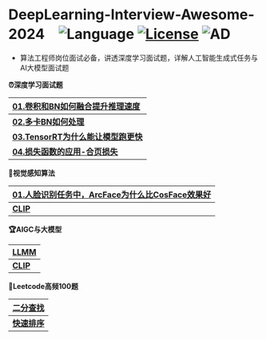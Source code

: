 # **DeepLearning-Interview-Awesome-2024**　![Language](https://img.shields.io/badge/language-Jupyter-orange.svg) [![License](https://img.shields.io/badge/license-MIT-blue.svg)](./LICENSE.md) ![AD](https://img.shields.io/badge/深度学习-感知算法-pink.svg)

- 算法工程师岗位面试必备，讲透深度学习面试题，详解人工智能生成式任务与AI大模型面试题


<b><summary>⏰深度学习面试题</summary></b>

| [**01.卷积和BN如何融合提升推理速度**](01-Deep-Learning/Reference.md) |
| :------------------------------------------- |
| [**02.多卡BN如何处理**](01-Deep-Learning/Reference.md) | 
| [**03.TensorRT为什么能让模型跑更快**](01-Deep-Learning/Reference.md) | 
| [**04.损失函数的应用-合页损失**](01-Deep-Learning/Reference.md) | 


<b><summary>🍳视觉感知算法</summary></b>

| [**01.人脸识别任务中，ArcFace为什么比CosFace效果好**](02-Vision-Perception/Reference.md) |
| :------------------------------------------- |
| [**CLIP**](02-Deep-Learning/CNN.md)           | 


<b><summary>🏆AIGC与大模型</summary></b>

| [**LLMM**](03-AIGC/Word2Vec.md) |
| :------------------------------------------- |
| [**CLIP**](03-Deep-Learning/CNN.md)           | 


<b><summary>🚩Leetcode高频100题</summary></b>

| [**二分查找**](04-Code-Top/Word2Vec.md) |
| :------------------------------------------- |
| [**快速排序**](04-Code-Top/CNN.md)           |  